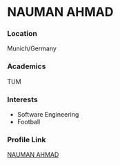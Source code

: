 # NAUMAN AHMAD

### Location

Munich/Germany

### Academics

TUM

### Interests

- Software Engineering
- Football

### Profile Link

[NAUMAN AHMAD](https://github.com/naumanahmad9)

